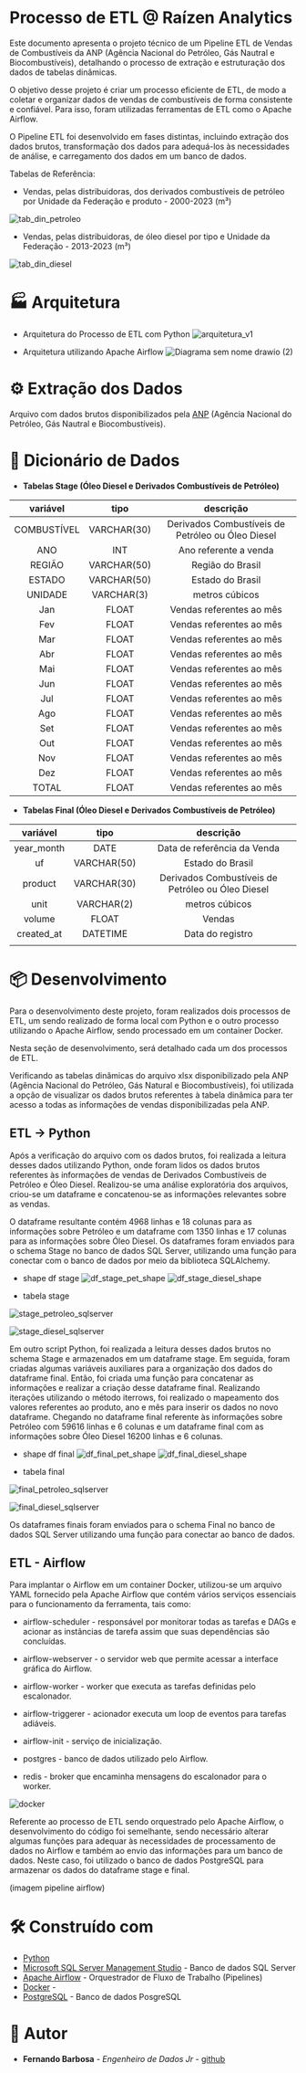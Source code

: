 # Processo de ETL @ Raízen Analytics


Este documento apresenta o projeto técnico de um Pipeline ETL de Vendas de Combustíveis da ANP (Agência Nacional do Petróleo, Gás Nautral e Biocombustíveis), detalhando o processo de extração e estruturação dos dados de tabelas dinâmicas.

O objetivo desse projeto é criar um processo eficiente de ETL, de modo a coletar e organizar dados de vendas de combustíveis de forma consistente e confiável. Para isso, foram utilizadas ferramentas de ETL como o Apache Airflow.

O Pipeline ETL foi desenvolvido em fases distintas, incluindo extração dos dados brutos, transformação dos dados para adequá-los às necessidades de análise, e carregamento dos dados em um banco de dados.

Tabelas de Referência:

 * Vendas, pelas distribuidoras, dos derivados combustíveis de petróleo por Unidade da Federação e produto - 2000-2023 (m³)

![tab_din_petroleo](https://user-images.githubusercontent.com/116772002/228603848-6e4a670e-1903-4a83-97f0-3e8275d95588.jpg)


 * Vendas, pelas distribuidoras, de óleo diesel por tipo e Unidade da Federação - 2013-2023 (m³)

![tab_din_diesel](https://user-images.githubusercontent.com/116772002/228603894-d7aff146-8221-439d-bf01-2b83cfe8351c.jpg)


# 🏭 Arquitetura

- Arquitetura do Processo de ETL com Python
![arquitetura_v1](https://user-images.githubusercontent.com/116772002/228604438-5e470910-6453-4e9f-b2af-4223bbe9beba.png)


 - Arquitetura utilizando Apache Airflow
![Diagrama sem nome drawio (2)](https://user-images.githubusercontent.com/116772002/228604080-2fa7076b-1c60-4bd6-b869-4b5c545d8d81.png)

# ⚙️ Extração dos Dados

Arquivo com dados brutos disponibilizados pela [ANP](https://www.gov.br/anp/pt-br/centrais-de-conteudo/dados-estatisticos) (Agência Nacional do Petróleo, Gás Nautral e Biocombustíveis).
 



# 🔩 Dicionário de Dados


* <b>Tabelas Stage (Óleo Diesel e Derivados Combustíveis de Petróleo)</b>

| **variável** |   **tipo**  |            **descrição**           |
|:------------:|:-----------:|:----------------------------------:|
|  COMBUSTÍVEL | VARCHAR(30) | Derivados Combustíveis de Petróleo ou Óleo Diesel|
|      ANO     |     INT     |        Ano referente a venda       |
|    REGIÃO    | VARCHAR(50) |          Região do Brasil          |
|    ESTADO    | VARCHAR(50) |          Estado do Brasil          |
|    UNIDADE   |  VARCHAR(3) |           metros cúbicos           |
|      Jan     |    FLOAT    |      Vendas referentes ao mês      |
|      Fev     |    FLOAT    |      Vendas referentes ao mês      |
|      Mar     |    FLOAT    |      Vendas referentes ao mês      |
|      Abr     |    FLOAT    |      Vendas referentes ao mês      |
|      Mai     |    FLOAT    |      Vendas referentes ao mês      |
|      Jun     |    FLOAT    |      Vendas referentes ao mês      |
|      Jul     |    FLOAT    |      Vendas referentes ao mês      |
|      Ago     |    FLOAT    |      Vendas referentes ao mês      |
|      Set     |    FLOAT    |      Vendas referentes ao mês      |
|      Out     |    FLOAT    |      Vendas referentes ao mês      |
|      Nov     |    FLOAT    |      Vendas referentes ao mês      |
|      Dez     |    FLOAT    |      Vendas referentes ao mês      |
|     TOTAL    |    FLOAT    |      Vendas referentes ao mês      |


* <b>Tabelas Final (Óleo Diesel e Derivados Combustíveis de Petróleo)</b>

| **variável** |   **tipo**  |                   **descrição**                   |
|:------------:|:-----------:|:-------------------------------------------------:|
|  year_month  |     DATE    |            Data de referência da Venda            |
|      uf      | VARCHAR(50) |                  Estado do Brasil                 |
|    product   | VARCHAR(30) | Derivados Combustíveis de Petróleo ou Óleo Diesel |
|     unit     |  VARCHAR(2) |                   metros cúbicos                  |
|    volume    |    FLOAT    |                       Vendas                      |
|  created_at  |   DATETIME  |                  Data do registro                 |
|              |             |                                                   |



# 📦 Desenvolvimento





Para o desenvolvimento deste projeto, foram realizados dois processos de ETL, um sendo realizado de forma local com Python e o outro processo utilizando o Apache Airflow, sendo processado em um container Docker. 

Nesta seção de desenvolvimento, será detalhado cada um dos processos de ETL.

Verificando as tabelas dinâmicas do arquivo xlsx disponibilizado pela ANP (Agência Nacional do Petróleo, Gás Natural e Biocombustíveis), foi utilizada a opção de visualizar os dados brutos referentes à tabela dinâmica para ter acesso a todas as informações de vendas disponibilizadas pela ANP.



## ETL -> Python

Após a verificação do arquivo com os dados brutos, foi realizada a leitura desses dados utilizando Python, onde foram lidos os dados brutos referentes às informações de vendas de Derivados Combustíveis de Petróleo e Óleo Diesel. Realizou-se uma análise exploratória dos arquivos, criou-se um dataframe e concatenou-se as informações relevantes sobre as vendas. 

O dataframe resultante contém 4968 linhas e 18 colunas para as informações sobre Petróleo e um dataframe com 1350 linhas e 17 colunas para as informações sobre Óleo Diesel. Os dataframes foram enviados para o schema Stage no banco de dados SQL Server, utilizando uma função para conectar com o banco de dados por meio da biblioteca SQLAlchemy.

 - shape df stage
![df_stage_pet_shape](https://user-images.githubusercontent.com/116772002/228604895-d7df8cdc-fbec-45aa-b860-1b15a1e00ea9.jpg)
![df_stage_diesel_shape](https://user-images.githubusercontent.com/116772002/228604935-5cee69c0-db28-44a1-bed6-dc03a94dcd8d.jpg)


 - tabela stage 
 
![stage_petroleo_sqlserver](https://user-images.githubusercontent.com/116772002/228605474-2206b514-5124-4038-99cb-7798c6059d29.jpg)

![stage_diesel_sqlserver](https://user-images.githubusercontent.com/116772002/228605510-2110e1f2-3c0b-4983-ab93-7d2a6e69f586.jpg)




Em outro script Python, foi realizada a leitura desses dados brutos no schema Stage e armazenados em um dataframe stage. Em seguida, foram criadas algumas variáveis auxiliares para a organização dos dados do dataframe final. Então, foi criada uma função para concatenar as informações e realizar a criação desse dataframe final.
Realizando iterações utilizando o método iterrows, foi realizado o mapeamento dos valores referentes ao produto, ano e mês para inserir os dados no novo dataframe. 
Chegando no dataframe final referente às informações sobre Petróleo com 59616 linhas e 6 colunas e um dataframe final com as informações sobre Óleo Diesel  16200 linhas e 6 colunas.

 - shape df final
![df_final_pet_shape](https://user-images.githubusercontent.com/116772002/228605597-fa7a3b31-8de5-4d63-b5d4-ef825ca06f2e.jpg)
![df_final_diesel_shape](https://user-images.githubusercontent.com/116772002/228605618-aaf011ed-b7dd-45e7-bcb7-b3a2a1a2fe08.jpg)

 - tabela final
 
 
![final_petroleo_sqlserver](https://user-images.githubusercontent.com/116772002/228605703-d9f0b6c3-dfae-4994-8c09-570b53f8243b.jpg)

![final_diesel_sqlserver](https://user-images.githubusercontent.com/116772002/228605729-31df4ac6-98a6-41e8-8f53-63c948f99b81.jpg)




Os dataframes finais foram enviados para o schema Final no banco de dados SQL Server utilizando uma função para conectar ao banco de dados.


## ETL - Airflow 

Para implantar o Airflow em um container Docker, utilizou-se um arquivo YAML fornecido pela Apache Airflow que contém vários serviços essenciais para o funcionamento da ferramenta, tais como:
 - airflow-scheduler - responsável por monitorar todas as tarefas e DAGs e acionar as instâncias de tarefa assim que suas dependências são concluídas.

 - airflow-webserver - o servidor web que permite acessar a interface gráfica do Airflow.

 - airflow-worker - worker que executa as tarefas definidas pelo escalonador.

 - airflow-triggerer - acionador executa um loop de eventos para tarefas adiáveis.

 - airflow-init - serviço de inicialização.

 - postgres - banco de dados utilizado pelo Airflow.

 - redis - broker que encaminha mensagens do escalonador para o worker.

![docker](https://user-images.githubusercontent.com/116772002/228605785-191f3515-978f-4990-a1ce-bd23906ef955.jpg)



Referente ao processo de ETL sendo orquestrado pelo Apache Airflow, o desenvolvimento do código foi semelhante, sendo necessário alterar algumas funções para adequar às necessidades de processamento de dados no Airflow e também ao envio das informações para um banco de dados. Neste caso, foi utilizado o banco de dados PostgreSQL para armazenar os dados do dataframe stage e final.

(imagem pipeline airflow)









# 🛠️ Construído com


* [Python](https://www.python.org/)
* [Microsoft SQL Server Management Studio](https://www.microsoft.com/pt-br/sql-server/sql-server-downloads) - Banco de dados SQL Server
* [Apache Airflow](https://airflow.apache.org/) - Orquestrador de Fluxo de Trabalho (Pipelines)
* [Docker](https://www.docker.com/products/docker-desktop/) - 
* [PostgreSQL](https://www.postgresql.org/) - Banco de dados PosgreSQL


# 🏃 Autor


* **Fernando Barbosa** - *Engenheiro de Dados Jr* - [github](https://github.com/FernandoBarbosaB)

